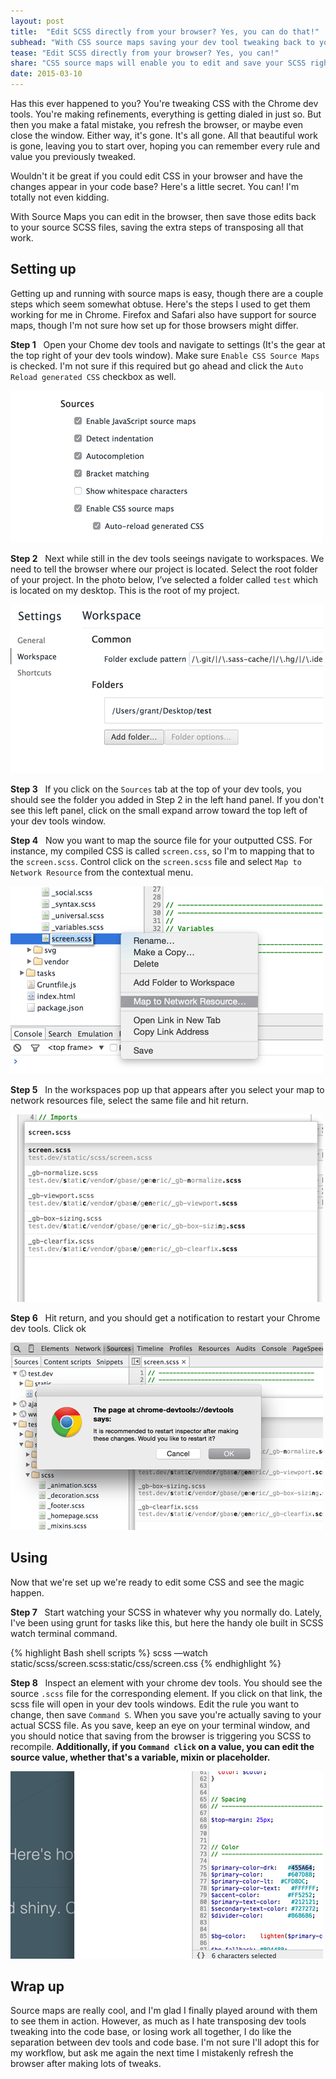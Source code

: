 ```yaml
---
layout: post
title:  "Edit SCSS directly from your browser? Yes, you can do that!"
subhead: "With CSS source maps saving your dev tool tweaking back to your code base is as easy as saving a file"
tease: "Edit SCSS directly from your browser? Yes, you can!"
share: "CSS source maps will enable you to edit and save your SCSS right from your browser"
date: 2015-03-10
---
```


Has this ever happened to you? You're tweaking CSS with the Chrome dev tools. You're making refinements, everything is getting dialed in just so. But then you make a fatal mistake, you refresh the browser, or maybe even close the window. Either way, it's gone. It's all gone. All that beautiful work is gone, leaving you to start over, hoping you can remember every rule and value you previously tweaked.

Wouldn't it be great if you could edit CSS in your browser and have the changes appear in your code base? Here's a little secret. You can! I'm totally not even kidding.

With Source Maps you can edit in the browser, then save those edits back to your source SCSS files, saving the extra steps of transposing all that work.


## Setting up

Getting up and running with source maps is easy, though there are a couple steps which seem somewhat obtuse. Here's the steps I used to get them working for me in Chrome. Firefox and Safari also have support for source maps, though I'm not sure how set up for those browsers might differ.

**Step 1**  &nbsp;
Open your Chome dev tools and navigate to settings (It's the gear at the top right of your dev tools window). Make sure `Enable CSS Source Maps` is checked. I'm not sure if this required but go ahead and click the `Auto Reload generated CSS` checkbox as well.

![](/static/img/posts/2015_03/enable_css.gif)

**Step 2** &nbsp;
Next while still in the dev tools seeings navigate to workspaces. We need to tell the browser where our project is located. Select the root folder of your project. In the photo below, I’ve selected a folder called `test` which is located on my desktop. This is the root of my project.

![](/static/img/posts/2015_03/workspace.gif)

**Step 3** &nbsp;
If you click on the `Sources` tab at the top of your dev tools, you should see the folder you added in Step 2 in the left hand panel. If you don't see this left panel, click on the small expand arrow toward the top left of your dev tools window.

**Step 4** &nbsp;
Now you want to map the source file for your outputted CSS. For instance, my compiled CSS is called `screen.css`, so I'm to mapping that to the `screen.scss`. Control click on the `screen.scss` file and select `Map to Network Resource` from the contextual menu.

![](/static/img/posts/2015_03/map_to_resource.gif)

**Step 5** &nbsp;
In the workspaces pop up that appears after you select your map to network resources file, select the same file and hit return.

![](/static/img/posts/2015_03/after_resource.gif)

**Step 6** &nbsp;
Hit return, and you should get a notification to restart your Chrome dev tools. Click ok

![](/static/img/posts/2015_03/restart_tools.gif)


## Using
Now that we're set up we're ready to edit some CSS and see the magic happen.

**Step 7** &nbsp;
Start watching your SCSS in whatever why you normally do. Lately, I've been using grunt for tasks like this, but here the handy ole built in SCSS watch terminal command.

<div class="code-block" data-code="Terminal">
{% highlight Bash shell scripts %}
scss —watch static/scss/screen.scss:static/css/screen.css
{% endhighlight %}
</div>

**Step 8** &nbsp;
Inspect an element with your chrome dev tools. You should see the source `.scss` file for the corresponding element. If you click on that link, the scss file will open in your dev tools windows. Edit the rule you want to change, then save `Command S`. When you save you're actually saving to your actual SCSS file. As you save, keep an eye on your terminal window, and you should notice that saving from the browser is triggering you SCSS to recompile. **Additionally, if you `Command click` on a value, you can edit the source value, whether that's a variable, mixin or placeholder.**

![](/static/img/posts/2015_03/edit_original.gif)



## Wrap up

Source maps are really cool, and I'm glad I finally played around with them to see them in action. However, as much as I hate transposing dev tools tweaking into the code base, or losing work all together, I do like the separation between dev tools and code base. I'm not sure I'll adopt this for my workflow, but ask me again the next time I mistakenly refresh the browser after making lots of tweaks.
